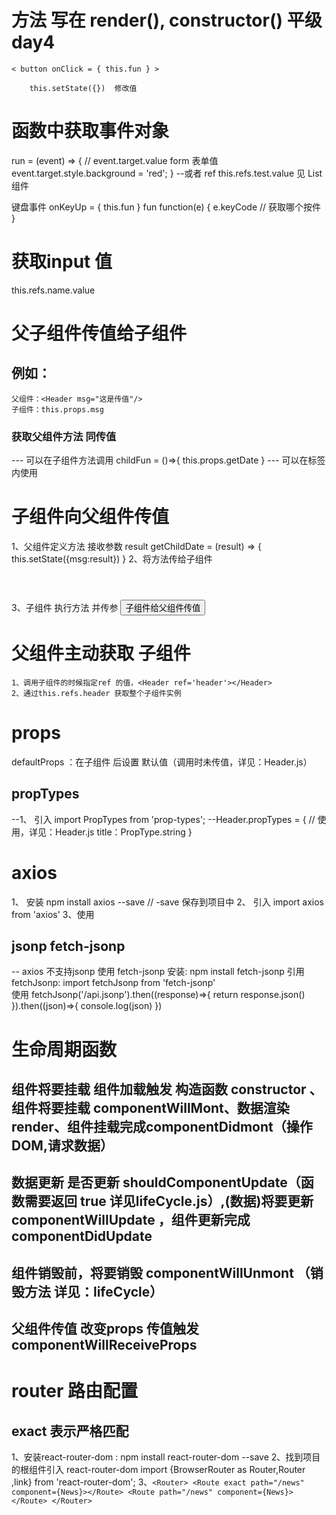 # 方法 写在 render(), constructor() 平级  day4
    < button onClick = { this.fun } >

        this.setState({})  修改值

# 函数中获取事件对象

run = (event) => {
    // event.target.value  form 表单值
    event.target.style.background = 'red';
}
--或者 ref
this.refs.test.value  见 List 组件

键盘事件  onKeyUp = { this.fun }
fun function(e) {
    e.keyCode // 获取哪个按件
}

# 获取input 值
 this.refs.name.value

 # 父子组件传值给子组件 
##  例如：
    父组件：<Header msg="这是传值"/> 
    子组件：this.props.msg
 ### 获取父组件方法  同传值
 --- 可以在子组件方法调用
 childFun = ()=>{
     this.props.getDate
 }
 --- 可以在标签内使用
 <span onClcik={this.props.getDate}></span>

 # 子组件向父组件传值

1、父组件定义方法 接收参数 result
    getChildDate = (result) => {
        this.setState({msg:result})
    }
2、将方法传给子组件<Header getChildDate={this.getChildDate}></Header>
3、子组件 执行方法 并传参
        <button onClick={this.props.getChildDate.bind(this,this.state.msg)}>子组件给父组件传值</button>   
# 父组件主动获取 子组件
    1、调用子组件的时候指定ref 的值，<Header ref='header'></Header>
    2、通过this.refs.header 获取整个子组件实例

# props
defaultProps ：在子组件 后设置 默认值（调用时未传值，详见：Header.js）
## propTypes
--1、 引入 import PropTypes from 'prop-types';
--Header.propTypes = {  // 使用，详见：Header.js
    title：PropType.string
}


# axios
1、 安装 npm install axios --save  // -save 保存到项目中
2、 引入 import axios from 'axios'
3、使用

## jsonp  fetch-jsonp
-- axios 不支持jsonp 使用 fetch-jsonp
安装: npm install fetch-jsonp
引用 fetchJsonp: import fetchJsonp from 'fetch-jsonp'  
使用 fetchJsonp('/api.jsonp').then((response)=>{
    return response.json()
    }).then((json)=>{
        console.log(json)
    })


# 生命周期函数
## 组件将要挂载 组件加载触发 构造函数 constructor 、组件将要挂载 componentWillMont、数据渲染 render、组件挂载完成componentDidmont（操作DOM,请求数据）
## 数据更新  是否更新 shouldComponentUpdate（函数需要返回 true 详见lifeCycle.js）,(数据)将要更新 componentWillUpdate  ，组件更新完成 componentDidUpdate
## 组件销毁前，将要销毁 componentWillUnmont  （销毁方法 详见：lifeCycle）
## 父组件传值 改变props 传值触发 componentWillReceiveProps

# router 路由配置 
## exact 表示严格匹配
1、安装react-router-dom : npm install react-router-dom --save
2、找到项目的根组件引入 react-router-dom
    import {BrowserRouter as Router,Router ,link} from 'react-router-dom';
3、```<Router>
     <Route exact path="/news" component={News}></Route>
     <Route path="/news" component={News}></Route>
   </Router>```

